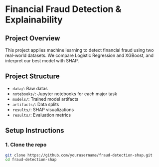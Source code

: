 # Financial Fraud Detection & Explainability

## Project Overview
This project applies machine learning to detect financial fraud using two real-world datasets. We compare Logistic Regression and XGBoost, and interpret our best model with SHAP.

## Project Structure
- `data/`: Raw datas
- `notebooks/`: Jupyter notebooks for each major task
- `models/`: Trained model artifacts
- `artifacts/`: Data splits
- `results/`: SHAP visualizations
- `results/`: Evaluation metrics


## Setup Instructions

### 1. Clone the repo
```bash
git clone https://github.com/yourusername/fraud-detection-shap.git
cd fraud-detection-shap

